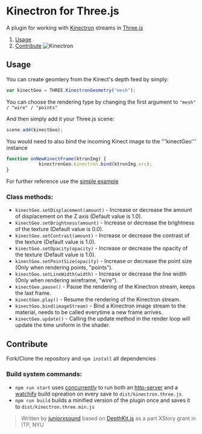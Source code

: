 # Kinectron for Three.js
A plugin for working with [Kinectron](https://github.com/kinectron/kinectron) streams in [Three.js](https://github.com/mrdoob/three.js)
1. [Usage](#usage)
1. [Contribute](#contribute)
![Kinectron](https://github.com/juniorxsound/Three-Kinectron/blob/add_ktron/assets/Screen%20Shot%202018-01-29%20at%208.39.55%20PM.png)


## Usage
You can create geomtery from the Kinect's depth feed by simply:
```js
var kinectGeo = THREE.KinectronGeometry("mesh");
```
You can choose the rendering type by changing the first argument to ```"mesh" / "wire" / "points"```

And then simply add it your Three.js scene:
```js
scene.add(kinectGeo);
```

You would need to also bind the incoming Kinect image to the '''kinectGeo''' instance
```js
function onNewKinectFrame(ktronImg) {
			kinectronGeo.kinectron.bind(ktronImg.src);
}
```

For further reference use the [simple example](https://github.com/juniorxsound/Three-Kinectron/blob/master/examples/simple.html)

### Class methods:
- ```kinectGeo.setDisplacement(amount)``` - Increase or decrease the amount of displacement on the Z axis (Default value is 1.0).
- ```kinectGeo.setBrightness(amount)``` - Increase or decrease the brightness of the texture (Default value is 0.0).
- ```kinectGeo.setContrast(amount)``` - Increase or decrease the contrast of the texture (Default value is 1.0).
- ```kinectGeo.setOpacity(opacity)``` - Increase or decrease the opacity of the texture (Default value is 1.0).
- ```kinectGeo.setPointSize(opacity)``` - Increase or decrease the point size (Only when rendering points, "points").
- ```kinectGeo.setLineWidth(width)``` - Increase or decrease the line width (Only when rendering wireframe, "wire").
- ```kinectGeo.pause()``` - Pause the rendering of the Kinectron stream, keeps the last frame.
- ```kinectGeo.play()``` - Resume the rendering of the Kinectron stream.
- ```kinectGeo.bind(imageStream)``` - Bind a Kinectron image stream to the material, needs to be called everytime a new frame arrives.
- ```kinectGeo.update()``` - Calling the update method in the render loop will update the time uniform in the shader.







## Contribute
Fork/Clone the repository and ```npm install``` all dependencies
### Build system commands:
- ```npm run start``` uses [concurrently](https://github.com/kimmobrunfeldt/concurrently) to run both an [http-server](https://www.npmjs.com/package/http-server) and a [watchify](https://www.npmjs.com/package/watchify) build opreation on every save to ```dist/kinectron.three.js```.
- ```npm run build``` builds a minified version of the plugin once and saves it to ```dist/kinectron.three.min.js```

> Written by [juniorxsound](https://github.com/juniorxsound) based on [DepthKit.js](https://github.com/juniorxsound/DepthKit.js) as a part XStory grant in ITP, NYU
